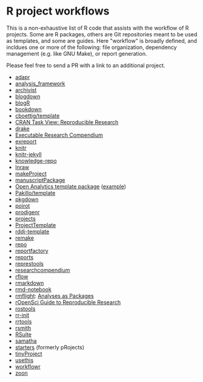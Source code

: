 # R project workflows

This is a non-exhaustive list of R code that assists with the workflow of R
projects. Some are R packages, others are Git repositories meant to be used as
templates, and some are guides. Here "workflow" is broadly defined, and incldues
one or more of the following: file organization, dependency management (e.g.
like GNU Make), or report generation.

Please feel free to send a PR with a link to an additional project.

* [adapr][]
* [analysis_framework][]
* [archivist][]
* [blogdown][]
* [blogR][]
* [bookdown][]
* [cboettig/template][]
* [CRAN Task View: Reproducible Research][cran-rr]
* [drake][]
* [Executable Research Compendium][erc]
* [exreport][]
* [knitr][]
* [knitr-jekyll][]
* [knowledge-repo][]
* [lnraw][]
* [makeProject][]
* [manuscriptPackage][]
* [Open Analytics template package][openanalytics] ([example][openanalytics-ex])
* [Pakillo/template][]
* [pkgdown][]
* [poirot][]
* [prodigenr][]
* [projects][]
* [ProjectTemplate][]
* [rddj-template][]
* [remake][]
* [repo][]
* [reportfactory][]
* [reports][]
* [represtools][]
* [researchcompendium][]
* [rflow][]
* [rmarkdown][]
* [rmd-notebook][]
* [rmflight][]: [Analyses as Packages][rmflight-post]
* [rOpenSci Guide to Reproducible Research][rOpenSci]
* [rostools][]
* [rr-init][]
* [rrtools][]
* [rsmith][]
* [RSuite][]
* [samatha][]
* [starters][] (formerly pRojects)
* [tinyProject][]
* [usethis][]
* [workflowr][]
* [zoon][]

[adapr]: https://github.com/gelfondjal/adapr
[analysis_framework]: https://github.com/jimhester/analysis_framework
[archivist]: https://pbiecek.github.io/archivist/
[blogdown]: https://github.com/rstudio/blogdown
[blogR]: https://github.com/rmflight/blogR
[bookdown]: https://github.com/rstudio/bookdown
[cboettig/template]: https://github.com/cboettig/template
[cran-rr]: https://cran.r-project.org/web/views/ReproducibleResearch.html
[drake]: https://ropensci.github.io/drake/
[erc]: http://o2r.info/erc-spec/
[exreport]: https://github.com/jacintoArias/exreport
[knitr]: https://github.com/yihui/knitr
[knitr-jekyll]: https://github.com/yihui/knitr-jekyll
[knowledge-repo]: https://github.com/airbnb/knowledge-repo
[lnraw]: https://github.com/mmadsen/lnraw
[makeProject]: https://cran.r-project.org/web/packages/makeProject/index.html
[manuscriptPackage]: https://github.com/jhollist/manuscriptPackage
[openanalytics]: https://www.openanalytics.eu/blog/2017/11/21/r-template-package/
[openanalytics-ex]: https://github.com/openanalytics/useR2017_templatePackageExample
[Pakillo/template]: https://github.com/Pakillo/template
[pkgdown]: http://hadley.github.io/pkgdown/
[poirot]: https://github.com/ramnathv/poirot
[prodigenr]: https://github.com/lwjohnst86/prodigenr
[projects]: https://github.com/NikKrieger/projects
[ProjectTemplate]: https://github.com/johnmyleswhite/ProjectTemplate
[rddj-template]: https://github.com/grssnbchr/rddj-template
[remake]: https://github.com/richfitz/remake
[repo]: https://github.com/franapoli/repo
[reportfactory]: https://github.com/reconhub/reportfactory
[reports]: https://github.com/trinker/reports
[represtools]: https://github.com/PirateGrunt/represtools
[researchcompendium]: https://github.com/benmarwick/researchcompendium
[rflow]: https://github.com/numeract/rflow
[rmarkdown]: http://rmarkdown.rstudio.com/
[rmd-notebook]: https://github.com/lmullen/rmd-notebook
[rmflight]: https://github.com/rmflight
[rmflight-post]: https://rmflight.github.io/posts/2014/07/analyses_as_packages.html
[rOpenSci]: https://ropensci.github.io/reproducibility-guide/
[rostools]: https://github.com/lwjohnst86/rostools
[rr-init]: https://github.com/Reproducible-Science-Curriculum/rr-init
[rrtools]: https://github.com/benmarwick/rrtools
[rsmith]: https://github.com/hadley/rsmith
[RSuite]: http://rsuite.io
[samatha]: https://github.com/DASpringate/samatha
[starters]: https://github.com/lockedata/starters
[tinyProject]: https://github.com/FrancoisGuillem/tinyProject
[usethis]: http://usethis.r-lib.org/
[workflowr]: https://jdblischak.github.io/workflowr/
[zoon]: https://github.com/zoonproject/zoon
